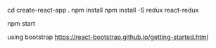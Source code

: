 cd <project>
create-react-app .
npm install
npm install -S redux react-redux

npm start

using bootstrap 
  https://react-bootstrap.github.io/getting-started.html
